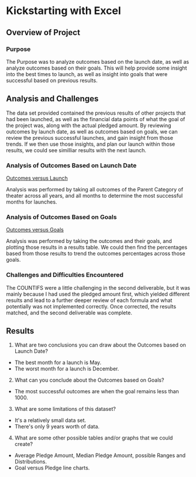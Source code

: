 # Kickstarting with Excel

## Overview of Project

### Purpose

The Purpose was to analyze outcomes based on the launch date, as well as analyze outcomes based on their goals. This will help provide some insight into the best times to launch, as well as insight into goals that were successful based on previous results.

## Analysis and Challenges

The data set provided contained the previous results of other projects that had been launched, as well as the financial data points of what the goal of the project was, along with the actual pledged amount. By reviewing outcomes by launch date, as well as outcomes based on goals, we can review the previous successful launches, and gain insight from those trends. If we then use those insights, and plan our launch within those results, we could see similliar results with the next launch.

### Analysis of Outcomes Based on Launch Date

[Outcomes versus Launch](./resources/Theater_Outcomes_vs_Launch.png)

Analysis was performed by taking all outcomes of the Parent Category of theater across all years, and all months to determine the most successful months for launches.

### Analysis of Outcomes Based on Goals

[Outcomes versus Goals](./resources/Outcomes_vs_Goals.png)

Analysis was performed by taking the outcomes and their goals, and plotting those results in a results table. We could then find the percentages based from those results to trend the outcomes percentages across those goals.

### Challenges and Difficulties Encountered

The COUNTIFS were a little challenging in the second deliverable, but it was mainly because I had used the pledged amount first, which yielded different results and lead to a further deeper review of each formula and what potentially was not implemented correctly. Once corrected, the results matched, and the second deliverable was complete.

## Results

1. What are two conclusions you can draw about the Outcomes based on Launch Date?
- The best month for a launch is May.
- The worst month for a launch is December.

2. What can you conclude about the Outcomes based on Goals?
- The most successful outcomes are when the goal remains less than 1000.

3. What are some limitations of this dataset?
- It's a relatively small data set.
- There's only 9 years worth of data.

4. What are some other possible tables and/or graphs that we could create?
- Average Pledge Amount, Median Pledge Amount, possible Ranges and Distributions.
- Goal versus Pledge line charts.
